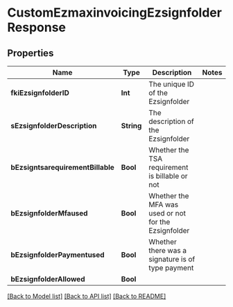 # CustomEzmaxinvoicingEzsignfolderResponse

## Properties
Name | Type | Description | Notes
------------ | ------------- | ------------- | -------------
**fkiEzsignfolderID** | **Int** | The unique ID of the Ezsignfolder | 
**sEzsignfolderDescription** | **String** | The description of the Ezsignfolder | 
**bEzsigntsarequirementBillable** | **Bool** | Whether the TSA requirement is billable or not | 
**bEzsignfolderMfaused** | **Bool** | Whether the MFA was used or not for the Ezsignfolder | 
**bEzsignfolderPaymentused** | **Bool** | Whether there was a signature is of type payment | 
**bEzsignfolderAllowed** | **Bool** |  | 

[[Back to Model list]](../README.md#documentation-for-models) [[Back to API list]](../README.md#documentation-for-api-endpoints) [[Back to README]](../README.md)



